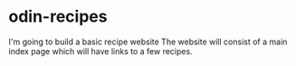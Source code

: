 # odin-recipes
I'm going to build a basic recipe website
The website will consist of a main index page which will have links to a few recipes. 
